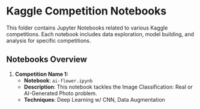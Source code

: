 # Kaggle Competition Notebooks

This folder contains Jupyter Notebooks related to various Kaggle competitions. Each notebook includes data exploration, model building, and analysis for specific competitions.

## Notebooks Overview

1. **Competition Name 1:**
   - **Notebook**: `ai-flower.ipynb`
   - **Description**: This notebook tackles the Image Classification: Real or AI-Generated Photo problem.
   - **Techniques**: Deep Learning w/ CNN, Data Augmentation  
